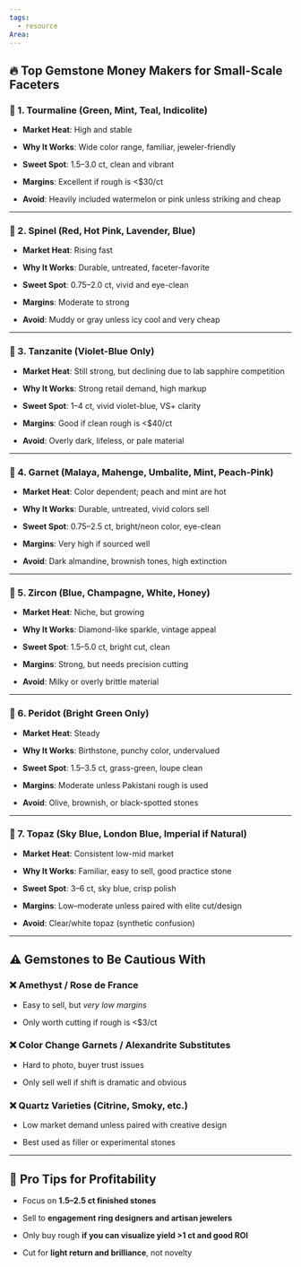 ```yaml
---
tags:
  - resource
Area:
---
```

## 🔥 Top Gemstone Money Makers for Small-Scale Faceters

### 💎 1. Tourmaline (Green, Mint, Teal, Indicolite)

- **Market Heat**: High and stable
    
- **Why It Works**: Wide color range, familiar, jeweler-friendly
    
- **Sweet Spot**: 1.5–3.0 ct, clean and vibrant
    
- **Margins**: Excellent if rough is <$30/ct
    
- **Avoid**: Heavily included watermelon or pink unless striking and cheap
    

---

### 💎 2. Spinel (Red, Hot Pink, Lavender, Blue)

- **Market Heat**: Rising fast
    
- **Why It Works**: Durable, untreated, faceter-favorite
    
- **Sweet Spot**: 0.75–2.0 ct, vivid and eye-clean
    
- **Margins**: Moderate to strong
    
- **Avoid**: Muddy or gray unless icy cool and very cheap
    

---

### 💎 3. Tanzanite (Violet-Blue Only)

- **Market Heat**: Still strong, but declining due to lab sapphire competition
    
- **Why It Works**: Strong retail demand, high markup
    
- **Sweet Spot**: 1–4 ct, vivid violet-blue, VS+ clarity
    
- **Margins**: Good if clean rough is <$40/ct
    
- **Avoid**: Overly dark, lifeless, or pale material
    

---

### 💎 4. Garnet (Malaya, Mahenge, Umbalite, Mint, Peach-Pink)

- **Market Heat**: Color dependent; peach and mint are hot
    
- **Why It Works**: Durable, untreated, vivid colors sell
    
- **Sweet Spot**: 0.75–2.5 ct, bright/neon color, eye-clean
    
- **Margins**: Very high if sourced well
    
- **Avoid**: Dark almandine, brownish tones, high extinction
    

---

### 💎 5. Zircon (Blue, Champagne, White, Honey)

- **Market Heat**: Niche, but growing
    
- **Why It Works**: Diamond-like sparkle, vintage appeal
    
- **Sweet Spot**: 1.5–5.0 ct, bright cut, clean
    
- **Margins**: Strong, but needs precision cutting
    
- **Avoid**: Milky or overly brittle material
    

---

### 💎 6. Peridot (Bright Green Only)

- **Market Heat**: Steady
    
- **Why It Works**: Birthstone, punchy color, undervalued
    
- **Sweet Spot**: 1.5–3.5 ct, grass-green, loupe clean
    
- **Margins**: Moderate unless Pakistani rough is used
    
- **Avoid**: Olive, brownish, or black-spotted stones
    

---

### 💎 7. Topaz (Sky Blue, London Blue, Imperial if Natural)

- **Market Heat**: Consistent low-mid market
    
- **Why It Works**: Familiar, easy to sell, good practice stone
    
- **Sweet Spot**: 3–6 ct, sky blue, crisp polish
    
- **Margins**: Low–moderate unless paired with elite cut/design
    
- **Avoid**: Clear/white topaz (synthetic confusion)
    

---

## ⚠️ Gemstones to Be Cautious With

### ❌ Amethyst / Rose de France

- Easy to sell, but _very low margins_
    
- Only worth cutting if rough is <$3/ct
    

### ❌ Color Change Garnets / Alexandrite Substitutes

- Hard to photo, buyer trust issues
    
- Only sell well if shift is dramatic and obvious
    

### ❌ Quartz Varieties (Citrine, Smoky, etc.)

- Low market demand unless paired with creative design
    
- Best used as filler or experimental stones
    

---

## 🧠 Pro Tips for Profitability

- Focus on **1.5–2.5 ct finished stones**
    
- Sell to **engagement ring designers and artisan jewelers**
    
- Only buy rough **if you can visualize yield >1 ct and good ROI**
    
- Cut for **light return and brilliance**, not novelty